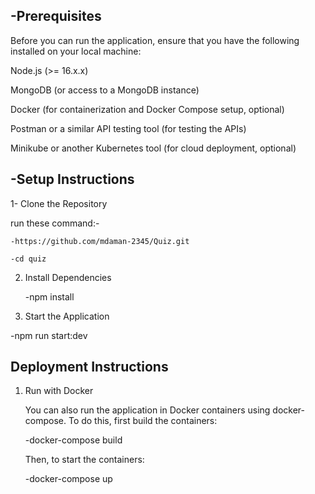 -Prerequisites
-
Before you can run the application, ensure that you have the following installed on your local machine:

Node.js (>= 16.x.x)

MongoDB (or access to a MongoDB instance)

Docker (for containerization and Docker Compose setup, optional)

Postman or a similar API testing tool (for testing the APIs)

Minikube or another Kubernetes tool (for cloud deployment, optional)

-Setup Instructions
-
1-  Clone the Repository

 run these command:- 
 
    -https://github.com/mdaman-2345/Quiz.git
 
    -cd quiz

2. Install Dependencies

   -npm install

3.  Start the Application

   -npm run start:dev

Deployment Instructions
-

1. Run with Docker
 
   You can also run the application in Docker containers using docker-compose. To do this, first build the containers:
   
      -docker-compose build
   
   Then, to start the containers:
   
      -docker-compose up

 
